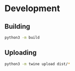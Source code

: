 # Development

## Building

```bash
python3 -m build
```

## Uploading

```bash
python3 -m twine upload dist/*
```